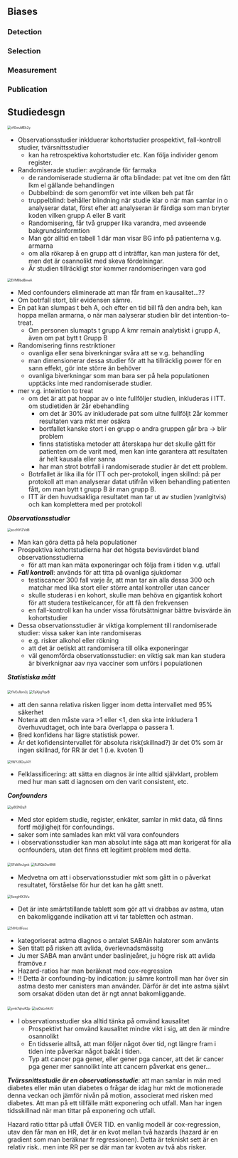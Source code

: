 ## Biases

### Detection

### Selection

### Measurement

### Publication





## Studiedesgn

<img src="./figs/sam14_rAEwuMEk2y.png" alt=rAEwuMEk2y style="zoom:50%">

* Observationsstudier inklduerar kohortstudier prospektivt, fall-kontroll studier, tvärsnittsstudier
  * kan ha retrospektiva kohortstudier etc. Kan följa individer genom register. 
* Randomiserade studier: avgörande för farmaka
  * de randomiserade studierna är ofta blindade: pat vet itne om den fått lkm el gällande behandlingen
  * Dubbelbind: de som genomför vet inte vilken beh pat får
  * truppelblind: behåller blindning när studie klar o när man samlar in  o analyserar datat, först efter att analyseran är  färdiga som man bryter koden vilken grupp A eller B varit
  * Randomisering, får två grupper lika varandra, med avseende bakgrundsinformtion
  * Man gör alltid en tabell 1 där man visar BG info på patienterna v.g. armarna
  * om alla rökarep å en grupp att d inträffar, kan man justera för det, men det är osannolikt med skeva fördelningar.
  * Är studien tillräckligt stor kommer randomiseringen vara god



<img src="./figs/sam14_EVM8bdBmeA.png" alt=EVM8bdBmeA style="zoom:50%">

* Med confounders eliminerade att man får fram en kausalitet...??
* Om botrfall stort, blir evidensen sämre. 
* En pat kan slumpas t beh A, och efter en tid bill få den andra beh, kan hoppa mellan armarna, o när man aalyserar studien blir det intention-to-treat. 
  * Om personen slumapts t grupp A kmr remain analytiskt i grupp A, även om pat bytt t Grupp B
* Randomisering finns restriktioner
  * ovanliga eller sena biverkningar svåra att se v.g. behandling
  * man dimensionerar dessa studier för att ha tillräcklig power för en sann effekt, gör inte större än behöver
  * ovanliga biverkningar som man bara ser på hela populationen upptäcks inte med randomiserade studier. 
* mer v.g. inteintion to treat
  * om det är att pat hoppar av o inte fullföljer studien, inkluderas i ITT. om studietiden är 2år ebehandling 
    * om det är 30% av inkluderade pat som uitne fullföljt 2år kommer resultaten vara mkt mer osäkra
    * bortfallet kanske stort i en grupp o andra gruppen går bra -> blir problem
    * finns statistiska metoder att återskapa hur det skulle gått för patienten om de varit med, men kan inte garantera att resultaten är helt kausala eller sanna
    * har man strot botrfall i randomiserade studier är det ett problem. 
  * Botrfallet är lika illa för ITT och per-protokoll, ingen skillnd: på per protokoll att man analyserar datat utifrån vilken behandling patienten fått, om man bytt t grupp B är man grupp B. 
  * ITT är den huvudsakliga resultatet man tar ut av studien )vanlgitvis) och kan komplettera med per protokoll





***Observationsstudier***

<img src="./figs/sam14_eccNYlZVdB.png" alt=eccNYlZVdB style="zoom:50%">

* Man kan göra detta på hela populationer
* Prospektiva kohortstudierna har det högsta bevisvärdet bland observationsstudierna
  * för att man kan mäta exponeringar och följa fram i tiden v.g. utfall
* ***Fall kontroll***: används för att titta på ovanliga sjukdomar
  * testiscancer 300 fall varje år, att man tar ain alla dessa 300 och matchar med lika stort eller större antal kontroller utan cancer
  * skulle studeras i en kohort, skulle man behöva en gigantisk kohort för att studera testikelcancer, för att få den frekvensen
  * en fall-kontroll kan ha under vissa förutsättnignar bättre bvisvärde än kohortstudier
* Dessa observationsstudier är viktiga komplement till randomiserade studier: vissa saker kan inte randomiseras
  * e.g. risker alkohol eller rökning
  * att det är oetiskt att randomisera till olika exponeringar
  * väl genomförda observationsstudier: en viktig sak man kan studera är biverknignar aav nya vacciner som unförs i popuiationen 





***Statistiska mått***

<img src="./figs/sam14_f1vEu1bm3j.png" alt=f1vEu1bm3j style="zoom:50%">



<img src="./figs/sam14_TpXjigYqvB.png" alt=TpXjigYqvB style="zoom:50%">

* att den sanna relativa risken ligger inom detta intervallet med 95% säkerhet 
* Notera att den måste vara >1 eller <1, den ska inte inkludera 1 överhuvudtaget, och inte bara överlappa o passera 1. 
* Bred konfidens har lägre statistisk power. 
* Är det kofidensintervallet för absoluta risk(skillnad?) är det 0% som är ingen skillnad, för RR är det 1 (i.e. kvoten 1)





<img src="./figs/sam14_fWYJ9OuJ4Y.png" alt=fWYJ9OuJ4Y style="zoom:50%">





* Felklassificering: att sätta en diagnos är inte alltid självklart, problem med hur man satt d iagnosen om den varit consistent, etc. 





***Confounders***

<img src="./figs/sam14_jyBI2N2q1l.png" alt=jyBI2N2q1l style="zoom:50%">

* Med stor epidem studie, register, enkäter, samlar in mkt data, då finns fortf möjlighejt för confoundings. 
* saker som inte samlades kan mkt väl vara confounders
* i observationsstudier kan man absolut inte säga att man korigerat för alla ocnfounders, utan det finns ett legitimt problem med detta.



<img src="./figs/sam14_SFdkRnJgnk.png" alt=SFdkRnJgnk style="zoom:50%">

<img src="./figs/sam14_RJRQkDw8N8.png" alt=RJRQkDw8N8 style="zoom:50%">



* Medvetna om att i observationsstudier mkt som gått in o påverkat resultatet, förståelse för hur det kan ha gått snett. 





<img src="./figs/sam14_5zegHIX3Vu.png" alt=5zegHIX3Vu style="zoom:50%">

* Det är inte smärtstillande tablett som gör att vi drabbas av astma, utan en bakomliggande indikation att vi tar tabletten och astman. 



<img src="./figs/sam14_14HLt8Fzsc.png" alt=14HLt8Fzsc style="zoom:50%">

* kategoriserat astma diagnos o antalet SABAin halatorer som använts
* Sen titatt på risken att avlida, överlevnadsmässitg
* Ju mer SABA man använt under baslinjeåret, ju högre risk att avlida framöve.r 
* Hazard-ratios har man beräknat med cox-regression
* !! Detta är confounding-by indication: ju sämre kontroll man har över sin astma desto mer canisters man använder. Därför är det inte astma självt som orsakat döden utan det är ngt annat bakomliggande. 





<img src="./figs/sam14_ymk7qhoK2p.png" alt=ymk7qhoK2p style="zoom:50%">

<img src="./figs/sam14_tqOaLnhkVJ.png" alt=tqOaLnhkVJ style="zoom:50%">

* I observationsstudier ska alltid tänka på omvänd kausalitet
  * Prospektivt har omvänd kausalitet mindre vikt i sig, att den är mindre osannolikt
  * En tidsserie alltså, att man följer något över tid, ngt längre fram i tiden inte påverkar något bakåt i tiden. 
  * Typ att cancer pga gener, eller gener pga cancer, att det är cancer pga gener mer sannolikt inte att cancern påverkat ens gener...



***Tvärssnittsstudie är en observationsstudie***: att man samlar in män med diabetes eller män utan diabetes o frågar de idag hur mkt de motionerade denna veckan och jämför nivån på motion, associerat med risken med diabetes. Att man på ett tillfälle mätt exponering och utfall. Man har ingen tidsskillnad när man tittar på exponering och utfall. 



Hazard ratio tittar på utfall ÖVER TID. en vanlig modell är cox-regression, utav den får man en HR, det är en kvot mellan två hazards (hazard är en gradient som man beräknar fr regressionen). Detta är tekniskt sett är en relativ risk.. men inte RR per se där man tar kvoten av två abs risker. 
